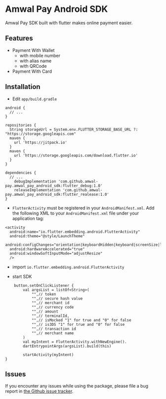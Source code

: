 

# Amwal Pay Android SDK

Amwal Pay SDK built with flutter makes online payment easier.

## Features
- Payment With Wallet
  - with mobile number
  - with alias name
  - with QRCode
- Payment With Card

## Installation

- Edit `app/build.gradle`

```
android {
  // ...
}

repositories {
  String storageUrl = System.env.FLUTTER_STORAGE_BASE_URL ?: "https://storage.googleapis.com"
  maven {
    url 'https://jitpack.io'
  }
  maven {
    url 'https://storage.googleapis.com/download.flutter.io'
  }
}

dependencies {
  // ...
    debugImplementation 'com.github.amwal-pay.amwal_pay_android_sdk:flutter_debug:1.0'
    releaseImplementation 'com.github.amwal-pay.amwal_pay_android_sdk:flutter_realease:1.0'
}
```

- `FlutterActivity` must be registered in your `AndroidManifest.xml`. Add the following XML to your `AndroidManifest.xml` file under your application tag:
```
<activity
  android:name="io.flutter.embedding.android.FlutterActivity"
  android:theme="@style/LaunchTheme"
  android:configChanges="orientation|keyboardHidden|keyboard|screenSize|locale|layoutDirection|fontScale|screenLayout|density|uiMode"
  android:hardwareAccelerated="true"
  android:windowSoftInputMode="adjustResize"
  />
```
-  import `io.flutter.embedding.android.FlutterActivity`

- start SDK

```
 	button.setOnClickListener {
        val argsList = listOf<String>(  
            "",// token  
            "",// secure hash value  
		    "",// merchant id  
            "",// currency code  
            "",// amount  
            "",// terminalId,  
            "",// isMocked "1" for true and "0" for false  
		    "",// is3DS "1" for true and "0" for false  
		    "",// transaction id  
		    "",// merchant name  
        )
        val myIntent = FlutterActivity.withNewEngine().  
        dartEntrypointArgs(argsList).build(this)
        
	    startActivity(myIntent)  
}
```  
## Issues
If you encounter any issues while using the package, please file a bug report in [the Github issue tracker].

[the Github issue tracker]: <https://github.com/amwal-pay/amwal_pay_android_sdk/issues>
